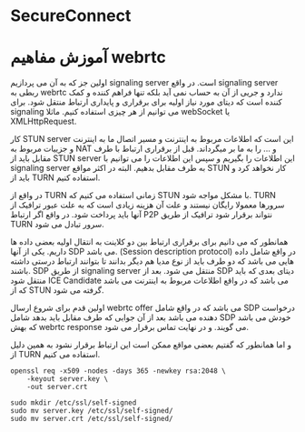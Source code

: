 # SecureConnect

# آموزش مفاهیم webrtc
اولین جز که به آن می پردازیم signaling server است.
در واقع signaling server ربطی به webrtc ندارد و جریی از آن به حساب نمی آید بلکه تنها فراهم کننده و کمک کننده است که دیتای مورد نیاز اولیه برای برقراری و پایداری ارتباط منتقل شود. برای signaling می توانیم از هر چیزی استفاده کنیم. ماثلا webSocket یا XMLHttpRequest.

 کار STUN server این است که اطلاعات مربوط به اینترنت و مسیر اتصال ما به اینترنت و جزییات مربوط به NAT و ... را به ما بر میگرداند. قبل از برقراری ارتباط با طرف مقابل باید از STUN server این اطلاعات را بگیریم و سپس این اطلاعات را می توانیم با signaling server به طرف مقابل بدهیم.
البته در اکثر مواقع STUN کار نخواهد کرد و باید از TURN استفاده کنیم.

در واقع از TURN زمانی استفاده می کنیم که STUN با مشکل مواجه شود. TURN سرورها معمولا رایگان نیستند و علت آن هزینه زیادی است که به علت عبور ترافیک از آنها باید پرداخت شود. در واقع اگر ارتباط P2P نتواند برقرار شود ترافیک از طریق TURN سرور تبادل می شود.

همانطور که می دانیم برای برقراری ارتباط بین دو کلاینت به انتقال اولیه بعضی داده ها داریم. یکی از آنها SDP می باشد. (Session description protocol) در واقع شامل داده هایی می باشد که دو طرف باید از نوع مدیا هم دیگر بدانند تا بتوانند ارتباط درستی داشته باشند. SDP از طریق signaling server منتقل می شود. بعد از SDP دیتای بعدی که باید منتقل شود ICE Candidate می باشد که در واقع اطلاعات مربوط به اینترنت می باشد که از STUN گرفته می شود.


اولین قدم برای شروع ارسال webrtc offer می باشد که در واقع شامل SDP درخواست دهنده می باشد بعد از آن جوابی که طرف مقابل باید بدهد شامل SDP خودش می باشد که بهش webrtc response می گویند. و در نهایت تماس برقرار می شود.

و اما همانطور که گفتیم بعضی مواقع ممکن است این ارتباط برقرار نشود به همین دلیل از TURN استفاده می کنیم.



```
openssl req -x509 -nodes -days 365 -newkey rsa:2048 \
    -keyout server.key \
    -out server.crt
```

```
sudo mkdir /etc/ssl/self-signed
sudo mv server.key /etc/ssl/self-signed/
sudo mv server.crt /etc/ssl/self-signed/
```
